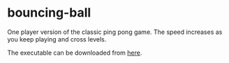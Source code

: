 bouncing-ball
=============

One player version of the classic ping pong game. The speed increases as you keep playing and cross levels.

The executable can be downloaded from [here](https://github.com/anujgarg128/bouncing-ball/blob/master/Bouncing%20Ball/bin/Debug/Bouncing%20Ball.exe?raw=true).

